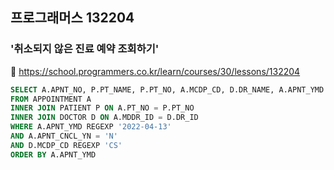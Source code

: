 ## 프로그래머스 132204
### '취소되지 않은 진료 예약 조회하기'
🔗 https://school.programmers.co.kr/learn/courses/30/lessons/132204
```sql
SELECT A.APNT_NO, P.PT_NAME, P.PT_NO, A.MCDP_CD, D.DR_NAME, A.APNT_YMD
FROM APPOINTMENT A
INNER JOIN PATIENT P ON A.PT_NO = P.PT_NO
INNER JOIN DOCTOR D ON A.MDDR_ID = D.DR_ID
WHERE A.APNT_YMD REGEXP '2022-04-13'
AND A.APNT_CNCL_YN = 'N'
AND D.MCDP_CD REGEXP 'CS'
ORDER BY A.APNT_YMD
```